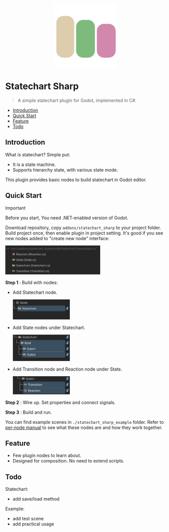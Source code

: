 <p align="center">
  <img src="./Statechart.svg" height="200px" />
</p>

# Statechart Sharp

 > A simple statechart plugin for Godot, implemented in C#.

- [Introduction](#introduction)
- [Quick Start](#quick-start)
- [Feature](#feature)
- [Todo](#todo)

## Introduction

What is statechart? Simple put:

- It is a state machine.
- Supports hierarchy state, with various state mode.

This plugin provides basic nodes to build statechart in Godot editor.

## Quick Start

> [!IMPORTANT]
>
> Before you start, You need .NET-enabled version of Godot.

Download repository, copy `addons/statechart_sharp` to your project folder. Build project once, then enable plugin in project setting. It's good if you see new nodes added to "create new node" interface:

<img src="./docs/asset/ss_imported_nodes.png" alt="ss_imported_nodes" style="width:300px;"/>

**Step 1** : Build with nodes:

- Add Statechart node.

  <img src="./docs/asset/ss_add_statechart.png" alt="ss_add_statechart" style="width:180px;"/>

- Add State nodes under Statechart.

  <img src="./docs/asset/ss_add_state.png" alt="ss_add_state" style="width:180px;"/>

- Add Transition node and Reaction node under State.

  <img src="./docs/asset/ss_add_transition_&_reaction.png" alt="ss_add_transition" style="width:180px;"/>

**Step 2** : Wire up. Set properties and connect signals.

**Step 3** : Build and run.

You can find example scenes in `./statechart_sharp_example` folder. Refer to [per-node manual](./docs/manual.md) to see what these nodes are and how they work together.

## Feature

- Few plugin nodes to learn about.
- Designed for composition. No need to extend scripts.

## Todo

Statechart:

- add save/load method

Example:

- add test scene
- add practical usage
